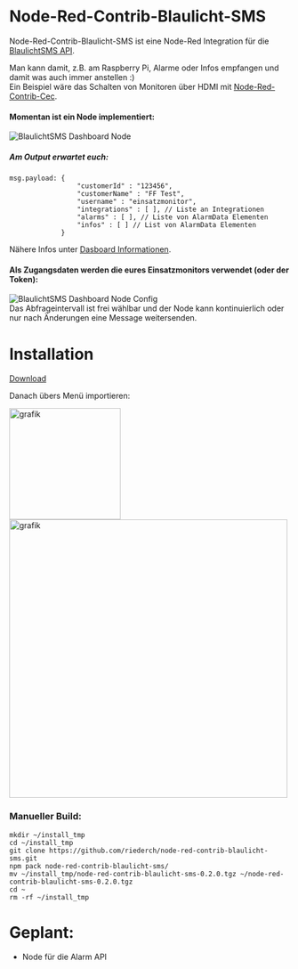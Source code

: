 # Node-Red-Contrib-Blaulicht-SMS
Node-Red-Contrib-Blaulicht-SMS ist eine Node-Red Integration für die [BlaulichtSMS API](https://github.com/blaulichtSMS/docs).

Man kann damit, z.B. am Raspberry Pi, Alarme oder Infos empfangen und damit was auch immer anstellen :)  
Ein Beispiel wäre das Schalten von Monitoren über HDMI mit [Node-Red-Contrib-Cec](https://github.com/damoclark/node-red-contrib-cec).

#### Momentan ist ein Node implementiert:  
![BlaulichtSMS Dashboard Node](https://raw.githubusercontent.com/riederch/node-red-contrib-blaulicht-sms/develop/examples/blsms-dash-node1.png)
##### Am Output erwartet euch:
```
msg.payload: {
                 "customerId" : "123456",
                 "customerName" : "FF Test",
                 "username" : "einsatzmonitor",
                 "integrations" : [ ], // Liste an Integrationen
                 "alarms" : [ ], // Liste von AlarmData Elementen
                 "infos" : [ ] // List von AlarmData Elementen
             }
```
Nähere Infos unter [Dasboard Informationen](https://github.com/blaulichtSMS/docs/blob/master/dashboard_api_v1.md#dasboard-informationen).

#### Als Zugangsdaten werden die eures Einsatzmonitors verwendet (oder der Token):
![BlaulichtSMS Dashboard Node Config](https://raw.githubusercontent.com/riederch/node-red-contrib-blaulicht-sms/develop/examples/blsms-dash-node-config1.png)  
Das Abfrageintervall ist frei wählbar und der Node kann kontinuierlich oder nur nach Änderungen eine Message weitersenden.

# Installation
[Download](https://github.com/riederch/node-red-contrib-blaulicht-sms/raw/master/node-red-contrib-blaulicht-sms-0.2.0.tgz)

Danach übers Menü importieren:

<img width="200" alt="grafik" src="https://user-images.githubusercontent.com/11293087/134506930-466323dc-edc6-45aa-9496-64b4c168c9c4.png"> <img width="500" alt="grafik" src="https://user-images.githubusercontent.com/11293087/134507022-a217830a-3ca3-4635-be3f-2e7c7ddfce77.png">



### Manueller Build:
```
mkdir ~/install_tmp
cd ~/install_tmp
git clone https://github.com/riederch/node-red-contrib-blaulicht-sms.git
npm pack node-red-contrib-blaulicht-sms/
mv ~/install_tmp/node-red-contrib-blaulicht-sms-0.2.0.tgz ~/node-red-contrib-blaulicht-sms-0.2.0.tgz
cd ~
rm -rf ~/install_tmp
```

# Geplant:
* Node für die Alarm API
